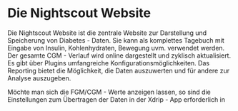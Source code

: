 # Die Nightscout Website

Die Nightscout Website ist die zentrale Website zur Darstellung und Speicherung von Diabetes - Daten. Sie kann als komplettes Tagebuch mit Eingabe von Insulin, Kohlenhydraten, Bewegung uvm. verwendet werden. Der gesamte CGM - Verlauf wird online dargestellt und zyklisch aktualisiert. Es gibt über Plugins umfangreiche Konfigurationsmöglichkeiten.
Das Reporting bietet die Möglichkeit, die Daten auszuwerten und für andere zur Analyse auszugeben.

Möchte man sich die FGM/CGM - Werte anzeigen lassen, so sind die Einstellungen zum Übertragen der Daten in der Xdrip - App erforderlich
in



